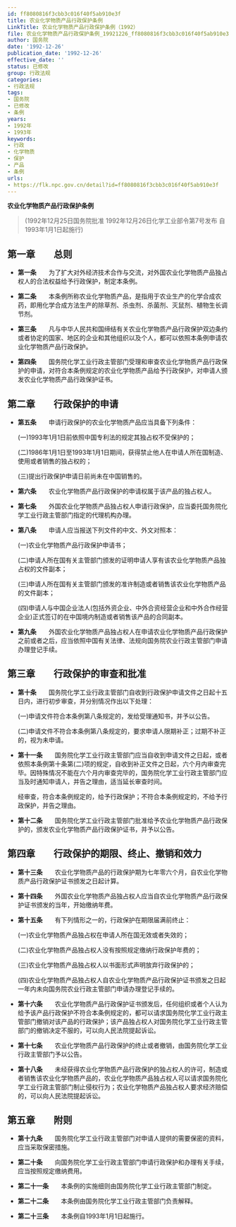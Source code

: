 ```yaml
---
id: ff8080816f3cbb3c016f40f5ab910e3f
title: 农业化学物质产品行政保护条例
LinkTitle: 农业化学物质产品行政保护条例（1992）
file: 农业化学物质产品行政保护条例_19921226_ff8080816f3cbb3c016f40f5ab910e3f.docx
author: 国务院
date: '1992-12-26'
publication_date: '1992-12-26'
effective_date: ''
status: 已修改
group: 行政法规
categories:
- 行政法规
tags:
- 国务院
- 已修改
- 条例
years:
- 1992年
- 1993年
keywords:
- 行政
- 化学物质
- 保护
- 产品
- 条例
urls:
- https://flk.npc.gov.cn/detail?id=ff8080816f3cbb3c016f40f5ab910e3f
---
```


**农业化学物质产品行政保护条例**

> (1992年12月25日国务院批准 1992年12月26日化学工业部令第7号发布 自1993年1月1日起施行)

## 第一章　　总则

- **第一条**　　为了扩大对外经济技术合作与交流，对外国农业化学物质产品独占权人的合法权益给予行政保护，制定本条例。

- **第二条**　　本条例所称农业化学物质产品，是指用于农业生产的化学合成农药，即用化学合成方法生产的除草剂、杀虫剂、杀菌剂、灭鼠剂、植物生长调节剂。

- **第三条**　　凡与中华人民共和国缔结有关农业化学物质产品行政保护双边条约或者协定的国家、地区的企业和其他组织以及个人，都可以依照本条例申请农业化学物质产品行政保护。

- **第四条**　　国务院化学工业行政主管部门受理和审查农业化学物质产品行政保护的申请，对符合本条例规定的农业化学物质产品给予行政保护，对申请人颁发农业化学物质产品行政保护证书。

## 第二章　　行政保护的申请

- **第五条**　　申请行政保护的农业化学物质产品应当具备下列条件：

  (一)1993年1月1日前依照中国专利法的规定其独占权不受保护的；

  (二)1986年1月1日至1993年1月1日期间，获得禁止他人在申请人所在国制造、使用或者销售的独占权的；

  (三)提出行政保护申请日前尚未在中国销售的。

- **第六条**　　农业化学物质产品行政保护的申请权属于该产品的独占权人。

- **第七条**　　外国农业化学物质产品独占权人申请行政保护，应当委托国务院化学工业行政主管部门指定的代理机构办理。

- **第八条**　　申请人应当报送下列文件的中文、外文对照本：

  (一)农业化学物质产品行政保护申请书；

  (二)申请人所在国有关主管部门颁发的证明申请人享有该农业化学物质产品独占权的文件副本；

  (三)申请人所在国有关主管部门颁发的准许制造或者销售该农业化学物质产品的文件副本；

  (四)申请人与中国企业法人(包括外资企业、中外合资经营企业和中外合作经营企业)正式签订的在中国境内制造或者销售该产品的合同副本。

- **第九条**　　外国农业化学物质产品独占权人在申请农业化学物质产品行政保护之前或者之后，应当依照中国有关法律、法规向国务院农业行政主管部门申请办理登记手续。

## 第三章　　行政保护的审查和批准

- **第十条**　　国务院化学工业行政主管部门自收到行政保护申请文件之日起十五日内，进行初步审查，并分别情况作出以下处理：

  (一)申请文件符合本条例第八条规定的，发给受理通知书，并予以公告。

  (二)申请文件不符合本条例第八条规定的，要求申请人限期补正；过期不补正的，视为未申请。

- **第十一条**　　国务院化学工业行政主管部门应当自收到申请文件之日起，或者依照本条例第十条第(二)项的规定，自收到补正文件之日起，六个月内审查完毕。因特殊情况不能在六个月内审查完毕的，国务院化学工业行政主管部门应当及时通知申请人，并告之理由，适当延长审查时间。

  经审查，符合本条例规定的，给予行政保护；不符合本条例规定的，不给予行政保护，并告之理由。

- **第十二条**　　国务院化学工业行政主管部门批准给予农业化学物质产品行政保护的，颁发农业化学物质产品行政保护证书，并予以公告。

## 第四章　　行政保护的期限、终止、撤销和效力

- **第十三条**　　农业化学物质产品的行政保护期为七年零六个月，自农业化学物质产品行政保护证书颁发之日起计算。

- **第十四条**　　外国农业化学物质产品独占权人应当自农业化学物质产品行政保护证书颁发的当年，开始缴纳年费。

- **第十五条**　　有下列情形之一的，行政保护在期限届满前终止：

  (一)农业化学物质产品独占权在申请人所在国无效或者失效的；

  (二)农业化学物质产品独占权人没有按照规定缴纳行政保护年费的；

  (三)农业化学物质产品独占权人以书面形式声明放弃行政保护的；

  (四)农业化学物质产品独占权人自农业化学物质产品行政保护证书颁发之日起一年内未向国务院农业行政主管部门申请办理登记手续的。

- **第十六条**　　农业化学物质产品行政保护证书颁发后，任何组织或者个人认为给予该产品行政保护不符合本条例规定的，都可以请求国务院化学工业行政主管部门撤销对该产品的行政保护；该产品独占权人对国务院化学工业行政主管部门的撤销决定不服的，可以向人民法院提起诉讼。

- **第十七条**　　农业化学物质产品行政保护的终止或者撤销，由国务院化学工业行政主管部门予以公告。

- **第十八条**　　未经获得农业化学物质产品行政保护的独占权人的许可，制造或者销售该农业化学物质产品的，农业化学物质产品独占权人可以请求国务院化学工业行政主管部门制止侵权行为；农业化学物质产品独占权人要求经济赔偿的，可以向人民法院提起诉讼。

## 第五章　　附则

- **第十九条**　　国务院化学工业行政主管部门对申请人提供的需要保密的资料，应当采取保密措施。

- **第二十条**　　向国务院化学工业行政主管部门申请行政保护和办理有关手续，应当按照规定缴纳费用。

- **第二十一条**　　本条例的实施细则由国务院化学工业行政主管部门制定。

- **第二十二条**　　本条例由国务院化学工业行政主管部门负责解释。

- **第二十三条**　　本条例自1993年1月1日起施行。

